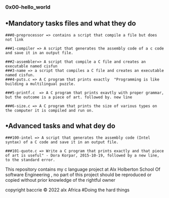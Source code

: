### 0x00-hello_world
## •Mandatory tasks files  and what they do
	###0-preprocessor => contains a script that compile a file but does not link

	###1-compiler => A script that generates the assembly code of a c code and save it in an output file.

	###2-assembler=> A script that compile a C file and creates an executable named cisfun
	###3-name => a script that compiles a C file and creates an executable named cisfun.
	###4-puts.c => A C program that prints exactly  "Programming is like building a multilingual puzzle.

	###5-printf.c  => A C program that prints exavtly with proper grammar, but the outcome is a piece of art. followed by. new line

	###6-size.c => A C program that prints the size of various types on the computer it is compiled and run on.

## •Advanced tasks and what dey do

	###100-intel => A script that generates the assembly code (Intel syntax) of a C code and save it in an output file.

	###101-quote.c => Write a C program that prints exactly and that piece of art is useful" - Dora Korpar, 2015-10-19, followed by a new line, to the standard error.



This repository contains my c language project at Alx Holberton School Of software Engineering , no part of this project should be reproduced or copied without prior knowledge of the rightful owner

copyright baccrie  © 2022 alx Africa
#Doing the hard things
